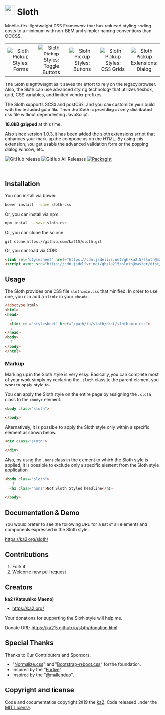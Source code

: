 <h1><img src="https://ka215.github.io/sloth/assets/sloth.svg" height="32"> Sloth</h1>

Mobile-first lightweight CSS Framework that has reduced styling coding costs to a minimum with non-BEM and simpler naming conventions than OOCSS.

<div align="center">
  <table border="0"><tbody><tr>
  <td width="20%" align="center"><img alt="Sloth Pickup Styles: Forms" src="https://ka215.github.io/sloth/assets/sloth_ss1.jpg"></td>
  <td width="20%" align="center"><img alt="Sloth Pickup Styles: Toggle Buttons" src="https://ka215.github.io/sloth/assets/sloth_ss2.jpg"></td>
  <td width="20%" align="center"><img alt="Sloth Pickup Styles: Buttons" src="https://ka215.github.io/sloth/assets/sloth_ss3.jpg"></td>
  <td width="20%" align="center"><img alt="Sloth Pickup Styles: CSS Grids" src="https://ka215.github.io/sloth/assets/sloth_ss4.jpg"></td>
  <td width="20%" align="center"><img alt="Sloth Pickup Extensions: Dialog" src="https://ka215.github.io/sloth/assets/sloth_ss5.jpg"></td>
  </tr></tbody></table>
</div>

The Sloth is lightweight as it saves the effort to rely on the legacy browser. Also, the Sloth can use advanced styling technology that utilizes flexbox, grid, CSS variables, and limited vendor prefixes.

The Sloth supports SCSS and postCSS, and you can customize your build with the included gulp file. Then the Sloth is providing at only distributed css file without dependenting JavaScript.

**18.8kB gzipped** at this time.

Also since version 1.0.3, it has been added the sloth extensions script that enhances your mark-up the components on the HTML. By using this extension, you get usable the advanced validation form or the popping dialog window, etc.

![GitHub release](https://img.shields.io/github/release/ka215/sloth.svg)
![GitHub All Releases](https://img.shields.io/github/downloads/ka215/sloth/total.svg)
[![Packagist](https://img.shields.io/packagist/l/doctrine/orm.svg)](https://raw.githubusercontent.com/ka215/sloth/master/LICENSE)

<br>

## Installation

You can install via bower:
```sh
bower install --save sloth-css
```

Or, you can install via npm:
```sh
npm install --save sloth-css
```

Or, you can clone the source:
```gitattributes
git clone https://github.com/ka215/sloth.git
```

Or, you can load via CDN:
```html
<link rel="stylesheet" href="https://cdn.jsdelivr.net/gh/ka215/sloth@master/dist/sloth.min.css">
<script async src="https://cdn.jsdelivr.net/gh/ka215/sloth@master/dist/sloth.extension.min.js"></script>
```

## Usage

The Sloth provides one CSS file `sloth.min.css` that minified. In order to use one, you can add a `<link>` in your `<head>`.
```html
<!doctype html>
<html>
<head>
  ︙
  <link rel="stylesheet" href="/path/to/sloth/dist/sloth.min.css">
  ︙
</head>
<body>
  ︙
</body>
</html>
```

### Markup

Marking up in the Sloth style is very easy. Basically, you can complete most of your work simply by declaring the `.sloth` class to the parent element you want to apply style to.

You can apply the Sloth style on the entire page by assigning the `.sloth` class to the `<body>` element.
```html
<body class="sloth">
 ︙
</body>
```

Alternatively, it is possible to apply the Sloth style only within a specific element as shown below.

```html
<div class="sloth">
 ︙
</div>
```

Also, by using the `.nons` class in the element to which the Sloth style is applied, it is possible to exclude only a specific element from the Sloth style application.
```html
<body class="sloth">
   ︙
  <h1 class="nons">Not Sloth Styled headline</h1>
   ︙
</body>
```

## Documentation & Demo

You would prefer to see the following URL for a list of all elements and components expressed in the Sloth style.

<https://ka2.org/sloth/>


## Contributions

1. Fork it
2. Welcome new pull request

## Creators

**ka2 (Katsuhiko Maeno)**

-   <https://ka2.org/>

Your donations for supporting the Sloth style will help me.

Donate URL:  <https://ka215.github.io/sloth/donation.html>

## Special Thanks

Thanks to Our Contributors and Sponsors.

- "[Normalize.css](https://github.com/necolas/normalize.css)" and "[Bootstrap-reboot.css](https://github.com/twbs/bootstrap/blob/v4-dev/dist/css/bootstrap-reboot.css)" for the foundation.
- Inspired by the "[Furtive](https://github.com/johno/furtive)".
- Inspired by the "[@mallendeo](https://codepen.io/mallendeo/pen/eLIiG)".

## Copyright and license

Code and documentation copyright 2019 the  [ka2](https://ka2.org/). Code released under the  [MIT License](https://raw.githubusercontent.com/ka215/sloth/master/LICENSE).
